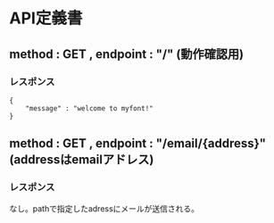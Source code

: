 # API定義書

##  method : GET , endpoint : "/" (動作確認用)
### レスポンス
```
{
    "message" : "welcome to myfont!"
}
```

## method : GET , endpoint : "/email/{address}" (addressはemailアドレス)
### レスポンス
なし。pathで指定したadressにメールが送信される。
